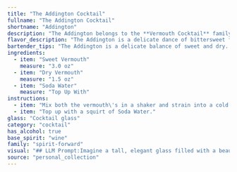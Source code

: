```yaml
---
title: "The Addington Cocktail"
fullname: "The Addington Cocktail"
shortname: "Addington"
description: "The Addington belongs to the **Vermouth Cocktail** family, a classic style featuring vermouth as the base spirit. Though its exact origin is murky, it likely arose in the early 20th century as a dry, refreshing alternative to the more complex vermouth cocktails of the Victorian era. "
flavor_description: "The Addington is a delicate dance of bittersweet flavors. The sweet vermouth brings notes of caramel and spice, while the dry vermouth contributes a herbal dryness and subtle bitterness. The soda water adds a refreshing effervescence and lightness, creating a balanced and subtly complex cocktail that's both approachable and intriguing. "
bartender_tips: "The Addington is a delicate balance of sweet and dry.  Chill your vermouths thoroughly before mixing.  Use a good quality soda water for a crisp finish.  Don't over-ice, let the vermouths shine.  A subtle touch of orange bitters can add complexity.  Serve in a chilled coupe for an elegant presentation. "
ingredients:
  - item: "Sweet Vermouth"
    measure: "3.0 oz"
  - item: "Dry Vermouth"
    measure: "1.5 oz"
  - item: "Soda Water"
    measure: "Top Up With"
instructions:
  - item: "Mix both the vermouth\'s in a shaker and strain into a cold glass."
  - item: "Top up with a squirt of Soda Water."
glass: "Cocktail glass"
category: "cocktail"
has_alcohol: true
base_spirit: "wine"
family: "spirit-forward"
visual: "## LLM Prompt:Imagine a tall, elegant glass filled with a beautiful blend of colors. The base is a deep, amber hue, reminiscent of aged oak, from the sweet vermouth. It's layered with a paler, straw-like shade of the dry vermouth, creating a subtle gradient. Finally, the soda water adds a light, effervescent touch, creating delicate bubbles that rise to the surface, resembling tiny, shimmering stars. The overall effect is a harmonious symphony of colors, hinting at the complex and refreshing flavors waiting to be enjoyed. **Bonus:** Can you also describe the *texture* of the drink, focusing on how the soda water interacts with the vermouths? "
source: "personal_collection"
---
```


